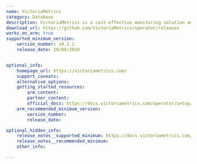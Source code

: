 ```yaml
---
name: VictoriaMetrics
category: Database
description: VictoriaMetrics is a cost-effective monitoring solution and time series database.
download_url: https://github.com/VictoriaMetrics/operator/releases
works_on_arm: true
supported_minimum_version:
    version_number: v0.2.1
    release_date: 29/08/2020


optional_info:
    homepage_url: https://victoriametrics.com/
    support_caveats:
    alternative_options:
    getting_started_resources:
        arm_content:
        partner_content: 
        official_docs: https://docs.victoriametrics.com/operator/setup/index.html
    arm_recommended_minimum_version:
        version_number:
        release_date:

optional_hidden_info:
    release_notes__supported_minimum: https://docs.victoriametrics.com/operator/changelog/?highlight=arm#v021---28-aug-2020
    release_notes__recommended_minimum:
    other_info:

---
```


